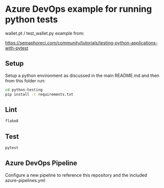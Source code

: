 # Azure DevOps example for running python tests

wallet.pt / test_wallet.py example from: 

https://semaphoreci.com/community/tutorials/testing-python-applications-with-pytest

## Setup

Setup a python environment as discussed in the main README.md and then from this folder run:

```bash
cd python-testing
pip install -r requirements.txt
```

## Lint

```bash
flake8
```

## Test

```bash
pytest
```

## Azure DevOps Pipeline
Configure a new pipeline to reference this repository and the included azure-pipelines.yml
